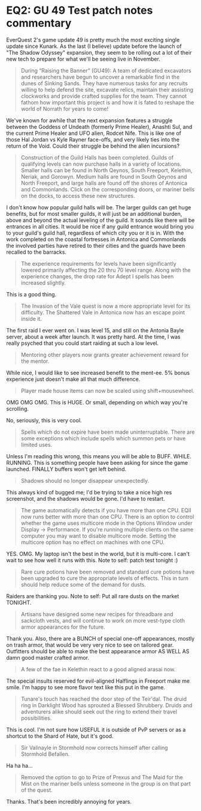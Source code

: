# EQ2: GU 49 Test patch notes commentary

EverQuest 2's game update 49 is pretty much the most exciting single update since Kunark. As the last (I believe) update before the launch of "The Shadow Odyssey" expansion, they seem to be rolling out a lot of their new tech to prepare for what we'll be seeing live in November.


> During “Raising the Banner” (GU49): A team of dedicated excavators and researchers have begun to uncover a remarkable find in the dunes of Sinking Sands. They have numerous tasks for any recruits willing to help defend the site, excavate relics, maintain their assisting clockworks and provide crafted supplies for the team. They cannot fathom how important this project is and how it is fated to reshape the world of Norrath for years to come!



We've known for awhile that the next expansion features a struggle between the Goddess of Undeath (formerly Prime Healer), Anashti Sul, and the current Prime Healer and UFO alien, Rodcet Nife. This is like one of those Hal Jordan vs Kyle Rayner face-offs, and very likely ties into the return of the Void. Could their struggle be behind the alien incursions?


> Construction of the Guild Halls has been completed. Guilds of qualifying levels can now purchase halls in a variety of locations. Smaller halls can be found in North Qeynos, South Freeport, Kelethin, Neriak, and Gorowyn. Medium halls are found in South Qeynos and North Freeport, and large halls are found off the shores of Antonica and Commonlands. Click on the corresponding doors, or mariner bells on the docks, to access these new structures.




I don't know how popular guild halls will be. The larger guilds can get huge benefits, but for most smaller guilds, it will just be an additional burden, above and beyond the actual leveling of the guild. It sounds like there will be entrances in all cities. It would be nice if any guild entrance would bring you to your guild's guild hall, regardless of which city you or it is in.
 With the work completed on the coastal fortresses in Antonica and Commonlands the involved parties have retired to their cities and the guards have been recalled to the barracks.


> The experience requirements for levels have been significantly lowered primarily affecting the 20 thru 70 level range. Along with the experience changes, the drop rate for Adept I spells has been increased slightly.



This is a good thing.


> The Invasion of the Vale quest is now a more appropriate level for its difficulty. The Shattered Vale in Antonica now has an escape point inside it.




The first raid I ever went on. I was level 15, and still on the Antonia Bayle server, about a week after launch. It was pretty hard. At the time, I was really psyched that you could start raiding at such a low level.


> Mentoring other players now grants greater achievement reward for the mentor.



While nice, I would like to see increased benefit to the ment-ee. 5% bonus experience just doesn't make all that much difference.


> Player made house items can now be scaled using shift+mousewheel.



OMG OMG OMG. This is HUGE. Or small, depending on which way you're scrolling.

No, seriously, this is very cool.


> Spells which do not expire have been made uninterruptable. There are some exceptions which include spells which summon pets or have limited uses.



Unless I'm reading this wrong, this means you will be able to BUFF. WHILE. RUNNING. This is something people have been asking for since the game launched. FINALLY buffers won't get left behind.


> Shadows should no longer disappear unexpectedly.



This always kind of bugged me; I'd be trying to take a nice high res screenshot, and the shadows would be gone. I'd have to restart.
 

> The game automatically detects if you have more than one CPU. EQII now runs better with more than one CPU. There is an option to control whether the game uses multicore mode in the Options Window under Display -> Performance. If you're running multiple clients on the same computer you may want to disable multicore mode. Setting the multicore option has no effect on machines with one CPU.




YES. OMG. My laptop isn't the best in the world, but it is multi-core. I can't wait to see how well it runs with this. Note to self: patch test tonight :)


> Rare cure potions have been removed and standard cure potions have been upgraded to cure the appropriate levels of effects. This in turn should help reduce some of the demand for dusts.



Raiders are thanking you. Note to self: Put all rare dusts on the market TONIGHT.


> Artisans have designed some new recipes for threadbare and sackcloth vests, and will continue to work on more vest-type cloth armor appearances for the future.



Thank you. Also, there are a BUNCH of special one-off appearances, mostly on trash armor, that would be very very nice to see on tailored gear. Outfitters should be able to make the best appearance armor AS WELL AS damn good master crafted armor.


> A few of the fae in Kelethin react to a good aligned arasai now.



The special insults reserved for evil-aligned Halflings in Freeport make me smile. I'm happy to see more flavor text like this put in the game.
 

> Tunare's touch has reached the door step of the Teir'dal. The druid ring in Darklight Wood has sprouted a Blessed Shrubbery. Druids and adventurers alike should seek out the ring to extend their travel possibilities.



This is cool. I'm not sure how USEFUL it is outside of PvP servers or as a shortcut to the Shard of Hate, but it's good.


> Sir Valinayle in Stormhold now corrects himself after calling Stormhold Befallen.



Ha ha ha...


> Removed the option to go to Prize of Prexus and The Maid for the Mist on the mariner bells unless someone in the group is on that part of the quest.



Thanks. That's been incredibly annoying for years.


